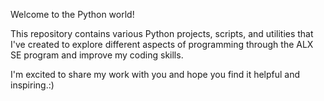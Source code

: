 Welcome to the Python world!

This repository contains various Python projects, scripts, and utilities that I've created to explore different aspects of programming through the ALX SE program and improve my coding skills.

I'm excited to share my work with you and hope you find it helpful and inspiring.:)
